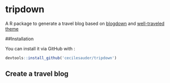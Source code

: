 # tripdown
A R package to generate a travel blog based on [blogdown](https://github.com/rstudio/blogdown) and [well-traveled theme](https://github.com/mpaluchowski/hugo-well-traveled) 


##Installation

You can install it via GitHub with : 

```r
devtools::install_github('cecilesauder/tripdown')
```

## Create a travel blog

